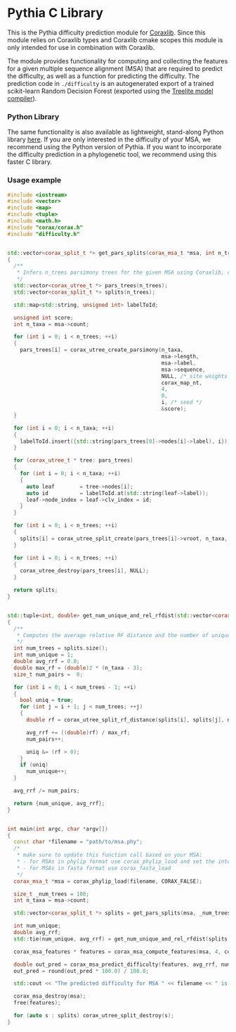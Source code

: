 # Pythia C Library
This is the Pythia difficulty prediction module for [Coraxlib](https://codeberg.org/Exelixis-Lab/coraxlib). 
Since this module relies on Coraxlib types and Coraxlib cmake scopes this module is only intended for use in combination with Coraxlib.

The module provides functionality for computing and collecting the features for a given multiple sequence alignment (MSA) that are required to predict the difficulty, as well as a function for predicting the difficulty. 
The prediction code in `./difficulty` is an autogenerated export of a trained scikit-learn Random Decision Forest (exported using the [Treelite model compiler](https://github.com/dmlc/treelite)). 

### Python Library
The same functionality is also available as lightweight, stand-along Python library [here](https://github.com/tschuelia/PyPythia).  If you are only interested in the difficulty of your MSA, we recommend using the Python version of Pythia. If you want to incorporate the difficulty prediction in a phylogenetic tool, we recommend using this faster C library.

### Usage example
```c++
#include <iostream>
#include <vector>
#include <map>
#include <tuple>
#include <math.h>
#include "corax/corax.h"
#include "difficulty.h"


std::vector<corax_split_t *> get_pars_splits(corax_msa_t *msa, int n_trees)
{
  /**
   * Infers n_trees parsimony trees for the given MSA using Coraxlib, creates and returns the splits.
   */
  std::vector<corax_utree_t *> pars_trees(n_trees);
  std::vector<corax_split_t *> splits(n_trees);

  std::map<std::string, unsigned int> labelToId;

  unsigned int score;
  int n_taxa = msa->count;

  for (int i = 0; i < n_trees; ++i)
  {
    pars_trees[i] = corax_utree_create_parsimony(n_taxa,
                                                 msa->length,
                                                 msa->label,
                                                 msa->sequence,
                                                 NULL, /* site weights */
                                                 corax_map_nt,
                                                 4,
                                                 0,
                                                 i, /* seed */
                                                 &score);
  }

  for (int i = 0; i < n_taxa; ++i)
  {
    labelToId.insert({std::string(pars_trees[0]->nodes[i]->label), i});
  }

  for (corax_utree_t * tree: pars_trees)
  {
    for (int i = 0; i < n_taxa; ++i)
    {
      auto leaf        = tree->nodes[i];
      auto id          = labelToId.at(std::string(leaf->label));
      leaf->node_index = leaf->clv_index = id;
    }
  }

  for (int i = 0; i < n_trees; ++i)
  {
    splits[i] = corax_utree_split_create(pars_trees[i]->vroot, n_taxa, nullptr);
  }

  for (int i = 0; i < n_trees; ++i)
  {
    corax_utree_destroy(pars_trees[i], NULL);
  }

  return splits;
}


std::tuple<int, double> get_num_unique_and_rel_rfdist(std::vector<corax_split_t *> splits, int n_taxa)
{
  /**
   * Computes the average relative RF distance and the number of unique topologies for the given splits.
   */
  int num_trees = splits.size();
  int num_unique = 1;
  double avg_rrf = 0.0;
  double max_rf = (double)2 * (n_taxa - 3);
  size_t num_pairs =  0;

  for (int i = 0; i < num_trees - 1; ++i)
  {
    bool uniq = true;
    for (int j = i + 1; j < num_trees; ++j)
    {
      double rf = corax_utree_split_rf_distance(splits[i], splits[j], n_taxa);

      avg_rrf += ((double)rf) / max_rf;
      num_pairs++;

      uniq &= (rf > 0);
    }
    if (uniq)
      num_unique++;
  }

  avg_rrf /= num_pairs;

  return {num_unique, avg_rrf};
}


int main(int argc, char *argv[])
{
  const char *filename = "path/to/msa.phy";
  /*
   * make sure to update this function call based on your MSA:
   * - for MSAs in phylip format use corax_phylip_load and set the interleaved flag accordingly
   * - for MSAs in fasta format use corax_fasta_load
   */
  corax_msa_t *msa = corax_phylip_load(filename, CORAX_FALSE);

  size_t _num_trees = 100;
  int n_taxa = msa->count;

  std::vector<corax_split_t *> splits = get_pars_splits(msa, _num_trees);

  int num_unique;
  double avg_rrf;
  std::tie(num_unique, avg_rrf) = get_num_unique_and_rel_rfdist(splits, n_taxa);

  corax_msa_features * features = corax_msa_compute_features(msa, 4, corax_map_nt);

  double out_pred = corax_msa_predict_difficulty(features, avg_rrf, num_unique / _num_trees);
  out_pred = round(out_pred * 100.0) / 100.0;

  std::cout << "The predicted difficulty for MSA " << filename << " is: " << out_pred << "\n";

  corax_msa_destroy(msa);
  free(features);

  for (auto s : splits) corax_utree_split_destroy(s);
}
```
